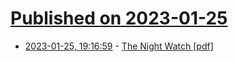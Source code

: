 # [Published on 2023-01-25](index.md)

* [2023-01-25, 19:16:59](https://news.ycombinator.com/item?id=34522845) - [The Night Watch [pdf]](https://www.usenix.org/system/files/1311_05-08_mickens.pdf)
